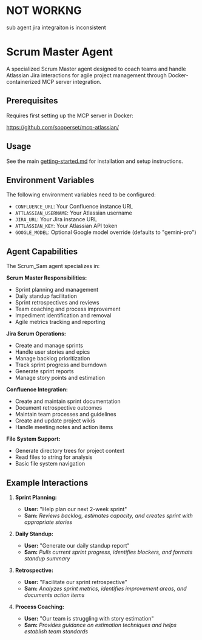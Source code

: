 # NOT WORKNG
sub agent jira integraiton is inconsistent

# Scrum Master Agent

A specialized Scrum Master agent designed to coach teams and handle Atlassian Jira interactions for agile project management through Docker-containerized MCP server integration.

## Prerequisites

Requires first setting up the MCP server in Docker:

https://github.com/sooperset/mcp-atlassian/

## Usage

See the main [getting-started.md](../ADK-getting-started.md) for installation and setup instructions.

## Environment Variables

The following environment variables need to be configured:

- `CONFLUENCE_URL`: Your Confluence instance URL
- `ATTLASSIAN_USERNAME`: Your Atlassian username  
- `JIRA_URL`: Your Jira instance URL
- `ATTLASSIAN_KEY`: Your Atlassian API token
- `GOOGLE_MODEL`: Optional Google model override (defaults to "gemini-pro")

## Agent Capabilities

The Scrum_Sam agent specializes in:

**Scrum Master Responsibilities:**
- Sprint planning and management
- Daily standup facilitation
- Sprint retrospectives and reviews
- Team coaching and process improvement
- Impediment identification and removal
- Agile metrics tracking and reporting

**Jira Scrum Operations:**
- Create and manage sprints
- Handle user stories and epics
- Manage backlog prioritization
- Track sprint progress and burndown
- Generate sprint reports
- Manage story points and estimation

**Confluence Integration:**
- Create and maintain sprint documentation
- Document retrospective outcomes
- Maintain team processes and guidelines
- Create and update project wikis
- Handle meeting notes and action items

**File System Support:**
- Generate directory trees for project context
- Read files to string for analysis
- Basic file system navigation


## Example Interactions

1. **Sprint Planning:**
   - **User:** "Help plan our next 2-week sprint"
   - **Sam:** *Reviews backlog, estimates capacity, and creates sprint with appropriate stories*

2. **Daily Standup:**
   - **User:** "Generate our daily standup report"
   - **Sam:** *Pulls current sprint progress, identifies blockers, and formats standup summary*

3. **Retrospective:**
   - **User:** "Facilitate our sprint retrospective"
   - **Sam:** *Analyzes sprint metrics, identifies improvement areas, and documents action items*

4. **Process Coaching:**
   - **User:** "Our team is struggling with story estimation"
   - **Sam:** *Provides guidance on estimation techniques and helps establish team standards*

